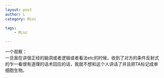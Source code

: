 ```yaml
---
layout: post
author: L
category: Misc

tags:
    - Misc

---
```

一个观察：<br>
一旦我在讲很正经的脑洞或者逻辑或者看法etc的时候，收到了对方的条件反射式的乍一看很有道理的话术回应的话，我就不想和这个人讲话了并且把TA标记成单细胞生物。<br>

